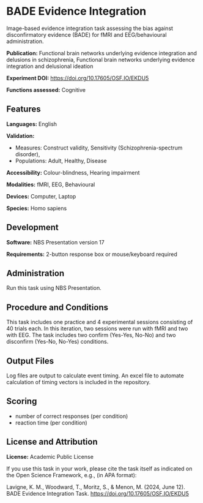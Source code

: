 # BADE Evidence Integration

Image-based evidence integration task assessing the bias against disconfirmatory evidence (BADE) for fMRI and EEG/behavioural administration.

**Publication:** Functional brain networks underlying evidence integration and delusions in schizophrenia, Functional brain networks underlying evidence integration and delusional ideation

**Experiment DOI:** https://doi.org/10.17605/OSF.IO/EKDU5

**Functions assessed:** Cognitive

## Features

**Languages:** English

**Validation:**
  * Measures: Construct validity, Sensitivity (Schizophrenia-spectrum disorder), 
  * Populations: Adult, Healthy, Disease

**Accessibility:** Colour-blindness, Hearing impairment

**Modalities:** fMRI, EEG, Behavioural

**Devices:** Computer, Laptop

**Species:** Homo sapiens

## Development

**Software:** NBS Presentation  version 17

**Requirements:** 2-button response box or mouse/keyboard required

## Administration

Run this task using NBS Presentation.

## Procedure and Conditions

This task includes one practice and 4 experimental sessions consisting of 40 trials each. In this iteration, two sessions were run with fMRI and two with EEG. The task includes two confirm (Yes-Yes, No-No) and two disconfirm (Yes-No, No-Yes) conditions.

## Output Files

Log files are output to calculate event timing. An excel file to automate calculation of timing vectors is included in the repository.

## Scoring

- number of correct responses (per condition)
- reaction time (per condition)

## License and Attribution

**License:** Academic Public License

If you use this task in your work, please cite the task itself as indicated on the Open Science Framework, e.g., (in APA format): 

Lavigne, K. M., Woodward, T., Moritz, S., & Menon, M. (2024, June 12). BADE Evidence Integration Task. https://doi.org/10.17605/OSF.IO/EKDU5
